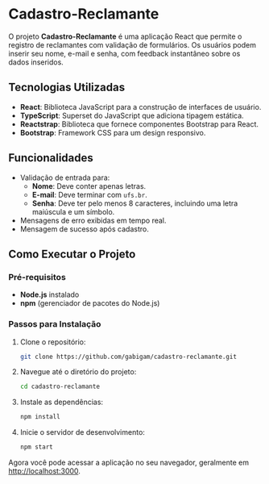 # Cadastro-Reclamante

O projeto **Cadastro-Reclamante** é uma aplicação React que permite o registro de reclamantes com validação de formulários. Os usuários podem inserir seu nome, e-mail e senha, com feedback instantâneo sobre os dados inseridos.

## Tecnologias Utilizadas

- **React**: Biblioteca JavaScript para a construção de interfaces de usuário.
- **TypeScript**: Superset do JavaScript que adiciona tipagem estática.
- **Reactstrap**: Biblioteca que fornece componentes Bootstrap para React.
- **Bootstrap**: Framework CSS para um design responsivo.

## Funcionalidades

- Validação de entrada para:
  - **Nome**: Deve conter apenas letras.
  - **E-mail**: Deve terminar com `ufs.br`.
  - **Senha**: Deve ter pelo menos 8 caracteres, incluindo uma letra maiúscula e um símbolo.
- Mensagens de erro exibidas em tempo real.
- Mensagem de sucesso após cadastro.

## Como Executar o Projeto

### Pré-requisitos

- **Node.js** instalado
- **npm** (gerenciador de pacotes do Node.js)

### Passos para Instalação

1. Clone o repositório:

   ```bash
   git clone https://github.com/gabigam/cadastro-reclamante.git
   ```

2. Navegue até o diretório do projeto:

   ```bash
   cd cadastro-reclamante
   ```

3. Instale as dependências:

   ```bash
   npm install
   ```

4. Inicie o servidor de desenvolvimento:

   ```bash
   npm start
   ```

Agora você pode acessar a aplicação no seu navegador, geralmente em [http://localhost:3000](http://localhost:3000).
```

